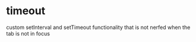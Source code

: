# timeout
custom setInterval and setTimeout functionality that is not nerfed when the tab is not in focus
